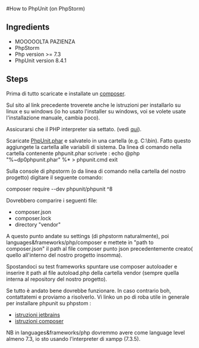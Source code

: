 #How to PhpUnit (on PhpStorm)

## Ingredients

- MOOOOOLTA PAZIENZA
- PhpStorm
- Php version >= 7.3
- PhpUnit version 8.4.1

## Steps
Prima di tutto scaricate e installate un [composer](https://getcomposer.org/).

Sul sito al link precedente troverete anche le istruzioni per installarlo su linux e su windows (io ho usato l'installer su windows,
voi se volete usate l'installazione manuale, cambia poco).

Assicurarsi che il PHP interpreter sia settato. (vedi [qui](https://www.jetbrains.com/help/phpstorm/configuring-local-interpreter.html)).

Scaricate [PhpUnit.phar](https://phpunit.de/getting-started/phpunit-8.html) e salvatelo in una cartella (e.g. C:\bin). Fatto questo aggiungete la cartella alle variabili di sistema.
Da linea di comando nella cartella contenente phpunit.phar scrivete :
echo @php "%~dp0phpunit.phar" %* > phpunit.cmd
exit

Sulla console di phpstorm (o da linea di comando nella cartella del nostro progetto)
digitare il seguente comando:

composer require --dev phpunit/phpunit ^8

Dovrebbero comparire i seguenti file:

- composer.json
- composer.lock
- directory "vendor"

A questo punto andate su settings (di phpstorm naturalmente), poi languages&frameworks/php/composer e mettete in "path to composer.json"
il path al file composer punto json precedentemente creato( quello all'interno del nostro progetto insomma).

Spostandoci su test frameworks spuntare use composer autoloader e inserire it path
al file autoload.php della cartella vendor (sempre quella interna al repository del nostro progetto).

Se tutto è andato bene dovrebbe funzionare.
In caso contrario boh, contattatemi e proviamo a risolverlo.
Vi linko un po di roba utile in generale per installare phpunit su phpstom :
- [istruzioni jetbrains](https://www.jetbrains.com/help/phpstorm/using-phpunit-framework.html)
- [istruzioni composer](https://getcomposer.org/doc/00-intro.md)

NB in languages&frameworks/php dovremmo avere come language level almeno 7.3, io sto usando l'interpreter di xampp (7.3.5).